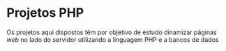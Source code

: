 <h1>Projetos PHP</h1>



<p>Os projetos aqui dispostos têm por objetivo de estudo dinamizar páginas <i>web</i> no lado do servidor utilizando a linguagem PHP e a bancos de dados</p>

